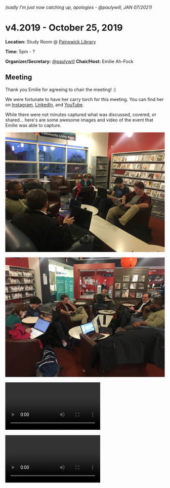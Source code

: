 *(sadly I'm just now catching up, apologies - @paulywill, JAN 07/2021)*

# v4.2019 - October 25, 2019 
**Location:** Study Room @ [Painswick Library](https://goo.gl/maps/m8Md2gRV5rzx6hVi9)

**Time:** 5pm - ?

**Organizer/Secretary:** [@paulywill](https://github.com/paulywill)
**Chair/Host:** Emilie Ah-Fock 


## Meeting 

Thank you Emilie for agreeing to chair the meeting! :)

We were fortunate to have her carry torch for this meeting. You can find her on [Instagram](https://www.instagram.com/emilie.ahfock/), [LinkedIn](www.linkedin.com/in/emilie-ah-fock-679974157), and [YouTube](https://www.youtube.com/channel/UCSP6LtNYc58tPM5KRkp8DZw).

While there were not minutes captured what was discussed, covered, or shared... here's are some awesome images and video of the event that Emilie was able to capture.

![alt text](artifacts/photo_1.jpeg "Group in the reading section at Painswick")

![alt text](artifacts/photo_2.jpeg  "Hard at work")

![alt text](artifacts/video_1.MOV  "Hard at work")

![alt text](artifacts/video_2.MOV  "Hard at work")
